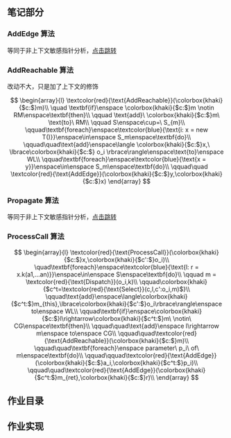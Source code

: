 ## 笔记部分

### AddEdge 算法

等同于非上下文敏感指针分析，[点击跳转](../A5/README.md#addedge-算法)

### AddReachable 算法

改动不大，只是加了上下文的修饰

$$
\begin{array}{l}
\textcolor{red}{\text{AddReachable}}(\colorbox{khaki}{$c:$}m)\\
\quad \textbf{if}\enspace \colorbox{khaki}{$c:$}m \notin RM\enspace\textbf{then}\\
\qquad \text{add}\ \colorbox{khaki}{$c:$}m\ \text{to}\ RM\\
\qquad S\enspace\cup=\  S_{m}\\
\qquad\textbf{foreach}\enspace\textcolor{blue}{\text{i: x = new T()}}\enspace\in\enspace S_m\enspace\textbf{do}\\
\qquad\quad\text{add}\enspace\langle \colorbox{khaki}{$c:$}x,\ \lbrace\colorbox{khaki}{$c:$} o_i \rbrace\rangle\enspace\text{to}\enspace WL\\
\qquad\textbf{foreach}\enspace\textcolor{blue}{\text{x = y}}\enspace\in\enspace S_m\enspace\textbf{do}\\
\qquad\quad \textcolor{red}{\text{AddEdge}}(\colorbox{khaki}{$c:$}y,\colorbox{khaki}{$c:$}x)
\end{array}
$$

### Propagate 算法

等同于非上下文敏感指针分析，[点击跳转](../A5/README.md#propagate-算法)

### ProcessCall 算法

$$
\begin{array}{l}
\textcolor{red}{\text{ProcessCall}}(\colorbox{khaki}{$c:$}x,\colorbox{khaki}{$c':$}o_i)\\
\quad\textbf{foreach}\enspace\textcolor{blue}{\text{l: r = x.k(a1,...an)}}\enspace\in\enspace S\enspace\textbf{do}\\
\qquad m = \textcolor{red}{\text{Dispatch}}(o_i,k)\\
\qquad\colorbox{khaki}{$c^t=\textcolor{red}{\text{Select}}(c,l,c':o_i,m)$}\\
\qquad\text{add}\enspace\langle\colorbox{khaki}{$c^t:$}m_{this},\lbrace\colorbox{khaki}{$c':$}o_i\rbrace\rangle\enspace to\enspace WL\\
\qquad\textbf{if}\enspace\colorbox{khaki}{$c:$}l\rightarrow\colorbox{khaki}{$c^t:$}m\ \notin\ CG\enspace\textbf{then}\\
\qquad\quad\text{add}\enspace l\rightarrow m\enspace to\enspace CG\\
\qquad\quad\textcolor{red}{\text{AddReachable}}(\colorbox{khaki}{$c:$}m)\\
\qquad\quad\textbf{foreach}\enspace parameter\ p_i\ of\ m\enspace\textbf{do}\\
\qquad\qquad\textcolor{red}{\text{AddEdge}}(\colorbox{khaki}{$c:$}a_i,\colorbox{khaki}{$c^t:$}p_i)\\
\qquad\quad\textcolor{red}{\text{AddEdge}}(\colorbox{khaki}{$c^t:$}m_{ret},\colorbox{khaki}{$c:$}r)\\
\end{array}
$$

## 作业目录


## 作业实现

